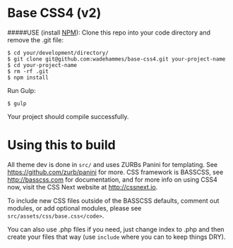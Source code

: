 Base CSS4 (v2)
===

#####USE (install <a href="http://nodejs.org/download/">NPM</a>):
Clone this repo into your code directory and remove the .git file:
```
$ cd your/development/directory/
$ git clone git@github.com:wadehammes/base-css4.git your-project-name
$ cd your-project-name
$ rm -rf .git
$ npm install
```

Run Gulp:
```
$ gulp
```

Your project should compile successfully.

Using this to build
===

All theme dev is done in `src/` and uses ZURBs Panini for templating. See https://github.com/zurb/panini for more. CSS framework is BASSCSS, see http://basscss.com for documentation, and for more info on using CSS4 now, visit the CSS Next website at http://cssnext.io.

To include new CSS files outside of the BASSCSS defaults, comment out modules, or add optional modules, please see `src/assets/css/base.css</code>`.

You can also use .php files if you need, just change index to .php and then create your files that way (use <code>include</code> where you can to keep things DRY).
